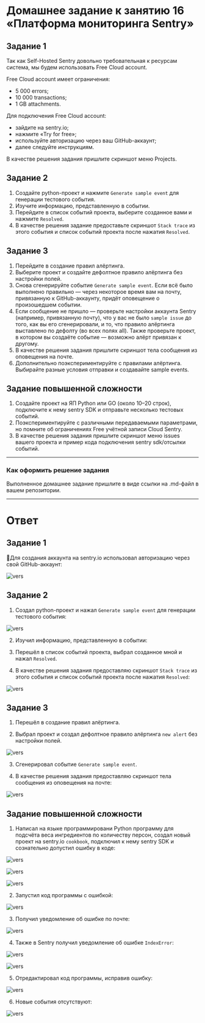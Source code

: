 # Домашнее задание к занятию 16 «Платформа мониторинга Sentry»

## Задание 1

Так как Self-Hosted Sentry довольно требовательная к ресурсам система, мы будем использовать Free Сloud account.

Free Cloud account имеет ограничения:

- 5 000 errors;
- 10 000 transactions;
- 1 GB attachments.

Для подключения Free Cloud account:

- зайдите на sentry.io;
- нажмите «Try for free»;
- используйте авторизацию через ваш GitHub-аккаунт;
- далее следуйте инструкциям.

В качестве решения задания пришлите скриншот меню Projects.

## Задание 2

1. Создайте python-проект и нажмите `Generate sample event` для генерации тестового события.
1. Изучите информацию, представленную в событии.
1. Перейдите в список событий проекта, выберите созданное вами и нажмите `Resolved`.
1. В качестве решения задание предоставьте скриншот `Stack trace` из этого события и список событий проекта после нажатия `Resolved`.

## Задание 3

1. Перейдите в создание правил алёртинга.
2. Выберите проект и создайте дефолтное правило алёртинга без настройки полей.
3. Снова сгенерируйте событие `Generate sample event`.
Если всё было выполнено правильно — через некоторое время вам на почту, привязанную к GitHub-аккаунту, придёт оповещение о произошедшем событии.
4. Если сообщение не пришло — проверьте настройки аккаунта Sentry (например, привязанную почту), что у вас не было 
`sample issue` до того, как вы его сгенерировали, и то, что правило алёртинга выставлено по дефолту (во всех полях all).
Также проверьте проект, в котором вы создаёте событие — возможно алёрт привязан к другому.
5. В качестве решения задания пришлите скриншот тела сообщения из оповещения на почте.
6. Дополнительно поэкспериментируйте с правилами алёртинга. Выбирайте разные условия отправки и создавайте sample events. 

## Задание повышенной сложности

1. Создайте проект на ЯП Python или GO (около 10–20 строк), подключите к нему sentry SDK и отправьте несколько тестовых событий.
2. Поэкспериментируйте с различными передаваемыми параметрами, но помните об ограничениях Free учётной записи Cloud Sentry.
3. В качестве решения задания пришлите скриншот меню issues вашего проекта и пример кода подключения sentry sdk/отсылки событий.

---

### Как оформить решение задания

Выполненное домашнее задание пришлите в виде ссылки на .md-файл в вашем репозитории.

---

# Ответ

## Задание 1

&#x1F53D;Для создания аккаунта на sentry.io использовал авторизацию через свой GitHub-аккаунт:

![vers](img/1_1_sentry_project.png)

## Задание 2

1. Создал python-проект и нажал `Generate sample event` для генерации тестового события:

![vers](img/1_2_gen_samp_event.png)

2. Изучил информацию, представленную в событии:

3. Перешёл в список событий проекта, выбрал созданное мной и нажал `Resolved`.

4. В качестве решения задания предоставляю скриншот `Stack trace` из этого события и список событий проекта после нажатия `Resolved`:

![vers](img/1_3_resolved.png)

## Задание 3

1. Перешёл в создание правил алёртинга.

2. Выбрал проект и создал дефолтное правило алёртинга `new alert` без настройки полей.

![vers](img/1_4_new_alert.png)

3. Сгенерировал событие `Generate sample event`.

4. В качестве решения задания предоставляю скриншот тела сообщения из оповещения на почте:

![vers](img/1_5_sentry_send_mass.png)


## Задание повышенной сложности

1. Написал на языке программировани Python программу для подсчёта веса ингредиентов по количеству персон, создал новый проект на sentry.io `cookbook`, подключил к нему sentry SDK и сознательно допустил ошибку в коде:

![vers](img/1_6_cookbook.png)

![vers](img/1_7_cb_sentry_create.png)

![vers](img/1_8_cb_error.png)

2. Запустил код программы с ошибкой:

![vers](img/1_9_cb_run.png)

3. Получил уведомление об ошибке по почте:

![vers](img/1_10_cb_error_mail.png)

4. Также в Sentry получил уведомление об ошибке `IndexError`:

![vers](img/1_11_cb_sentry_error.png)

![vers](img/1_12_cb_sentry_error.png)

5. Отредактировал код программы, исправив ошибку:

![vers](img/1_13_cb_error_correct.png)

6. Новые события отсутствуют:

![vers](img/1_14_cb_no_error.png)

